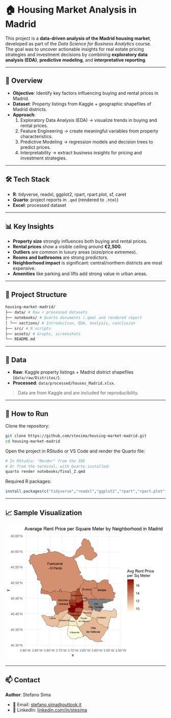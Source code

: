 # 🏠 Housing Market Analysis in Madrid

This project is a **data-driven analysis of the Madrid housing market**, developed as part of the *Data Science for Business Analytics* course.  
The goal was to uncover actionable insights for real estate pricing strategies and investment decisions by combining **exploratory data analysis (EDA)**, **predictive modeling**, and **interpretative reporting**.

---

## 📌 Overview
- **Objective**: Identify key factors influencing buying and rental prices in Madrid.
- **Dataset**: Property listings from Kaggle + geographic shapefiles of Madrid districts.
- **Approach**:
  1. Exploratory Data Analysis (EDA) → visualize trends in buying and rental prices.
  2. Feature Engineering → create meaningful variables from property characteristics.
  3. Predictive Modeling → regression models and decision trees to predict prices.
  4. Interpretability → extract business insights for pricing and investment strategies.

---

## 🛠️ Tech Stack
- **R**: tidyverse, readxl, ggplot2, rpart, rpart.plot, sf, caret  
- **Quarto**: project reports in `.qmd` (rendered to `.html`)  
- **Excel**: processed dataset  

---

## 📊 Key Insights
- **Property size** strongly influences both buying and rental prices.  
- **Rental prices** show a visible ceiling around **€2,500**.  
- **Outliers** are common in luxury areas (size/price extremes).  
- **Rooms and bathrooms** are strong predictors.  
- **Neighborhood impact** is significant: central/northern districts are most expensive.  
- **Amenities** like parking and lifts add strong value in urban areas.  

---

## 🚀 Project Structure
```bash
housing-market-madrid/
├── data/ # Raw + processed datasets
├── notebooks/ # Quarto documents (.qmd) and rendered report
│ └── sections/ # Introduction, EDA, analysis, conclusion
├── src/ # R scripts
├── assets/ # Graphs, screenshots
└── README.md
```

---

## 📂 Data
- **Raw**: Kaggle property listings + Madrid district shapefiles (`data/raw/Distritos/`).  
- **Processed**: `data/processed/houses_Madrid.xlsx`.  

> Data are from Kaggle and are included for reproducibility.  

---

## 🧰 How to Run
Clone the repository:
```bash
git clone https://github.com/stesima/housing-market-madrid.git
cd housing-market-madrid
```

Open the project in RStudio or VS Code and render the Quarto file:
```bash
# In RStudio: "Render" from the IDE
# Or from the terminal, with Quarto installed:
quarto render notebooks/final_Z.qmd
```
Required R packages:
```r
install.packages(c("tidyverse","readxl","ggplot2","rpart","rpart.plot","sf","caret"))
```

---

## 📈 Sample Visualization
![Price by district](assets/price_by_district.png)

---

## 📫 Contact
**Author**: Stefano Sima  

- 📧 Email: [stefano.sima@outlook.it](mailto:stefano.sima@outlook.it)  
- 💼 LinkedIn: [linkedin.com/in/stesima](https://www.linkedin.com/in/stesima)  




